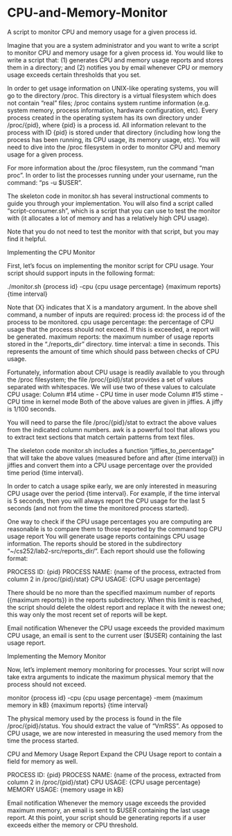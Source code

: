 # CPU-and-Memory-Monitor
A script to monitor CPU and memory usage for a given process id.


Imagine that you are a system administrator and you want to write a script to monitor CPU and memory usage for a given process id. 
You would like to write a script that: 
(1) generates CPU and memory usage reports and stores them in a directory; and 
(2) notifies you by email whenever CPU or memory usage exceeds certain thresholds that you set.

In order to get usage information on UNIX-like operating systems, you will go to the directory /proc. 
This directory is a virtual filesystem which does not contain “real” files; /proc contains system runtime information 
(e.g. system memory, process information, hardware configuration, etc). 
Every process created in the operating system has its own directory under /proc/{pid}, where {pid} is a process id. 
All information relevant to the process with ID {pid} is stored under that directory (including how long the process has been running, 
its CPU usage, its memory usage, etc). You will need to dive into the /proc filesystem in order to monitor CPU and memory usage for a given process. 

For more information about the /proc filesystem, run the command “man proc”. 
In order to list the processes running under your username, run the command: “ps -u $USER”.

The skeleton code in monitor.sh has several instructional comments to guide you through your implementation. 
You will also find a script called “script-consumer.sh”, which is a script that you can use to test the monitor with 
(it allocates a lot of memory and has a relatively high CPU usage). 

Note that you do not need to test the monitor with that script, but you may find it helpful.

Implementing the CPU Monitor

First, let’s focus on implementing the monitor script for CPU usage. Your script should support inputs in the following format:

./monitor.sh {process id} -cpu {cpu usage percentage} {maximum reports} {time interval}

Note that {X} indicates that X is a mandatory argument. In the above shell command, a number of inputs are required:
process id: the process id of the process to be monitored.
cpu usage percentage: the percentage of CPU usage that the process should not exceed. If this is exceeded, a report will be generated.
maximum reports: the maximum number of usage reports stored in the “./reports_dir” directory.
time interval: a time in seconds. This represents the amount of time which should pass between checks of CPU usage. 

Fortunately, information about CPU usage is readily available to you through the /proc filesystem; 
the file /proc/{pid}/stat provides a set of values separated with whitespaces. 
We will use two of these values to calculate CPU usage:
Column #14 utime - CPU time in user mode
Column #15 stime - CPU time in kernel mode
Both of the above values are given in jiffies. A jiffy is 1/100 seconds.

You will need to parse the file  /proc/{pid}/stat to extract the above values from the indicated column numbers. 
awk is a powerful tool that allows you to extract text sections that match certain patterns from text files.

The skeleton code monitor.sh includes a function “jiffies_to_percentage” that will take the above values 
(measured before and after {time interval}) in jiffies and convert them into a CPU usage percentage over the provided time period {time interval}.

In order to catch a usage spike early, we are only interested in measuring CPU usage over the period {time interval}. 
For example, if the time interval is 5 seconds, then you will always report the CPU usage for the last 5 seconds 
(and not from the time the monitored process started). 

One way to check if the CPU usage percentages you are computing are reasonable is to compare them to those reported by the command top
CPU usage report
You will generate usage reports containings CPU usage information. The reports should be stored in the subdirectory “~/cs252/lab2-src/reports_dir/”. 
Each report should use the following format:

PROCESS ID: {pid}
PROCESS NAME: {name of the process, extracted from column 2 in /proc/{pid}/stat}
CPU USAGE: {CPU usage percentage}

There should be no more than the specified maximum number of reports ({maximum reports}) in the reports subdirectory. When this limit is reached, the script should delete the oldest report and replace it with the newest one; this way only the most recent set of reports will be kept.

Email notification
Whenever the CPU usage exceeds the provided maximum CPU usage, an email is sent to the current user ($USER) containing the last usage report.

Implementing the Memory Monitor

Now, let’s implement memory monitoring for processes. 
Your script will now take extra arguments to indicate the maximum physical memory that the process should not exceed.

monitor {process id} -cpu {cpu usage percentage} -mem {maximum memory in kB} {maximum reports} {time interval}

The physical memory used by the process is found in the file /proc/{pid}/status. You should extract the value of “VmRSS”. 
As opposed to CPU usage, we are  now interested in measuring the used memory from the time the process started.

CPU and Memory Usage Report
Expand the CPU Usage report to contain a field for memory as well.

PROCESS ID: {pid}
PROCESS NAME: {name of the process, extracted from column 2 in /proc/{pid}/stat}
CPU USAGE: {CPU usage percentage}
MEMORY USAGE: {memory usage in kB}

Email notification
Whenever the memory usage exceeds the provided maximum memory, an email is sent to $USER containing the last usage report. At this point, your script should be generating reports if a user exceeds either the memory or CPU threshold.

